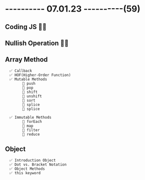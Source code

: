 # ---------- 07.01.23 ----------(59)

## Coding JS 👍🏻

## Nullish Operation 👍🏻

## Array Method

      ✅ Callback
      ✅ HOF(Higher-Order Function)
      ✅ Mutable Methods
            🔷 push
            🔷 pop
            🔷 shift
            🔷 unshift
            🔷 sort
            🔷 splice
            🔷 splice

      ✅ Immutable Methods
            🔷 forEach
            🔷 map
            🔷 filter
            🔷 reduce

## Object

      ✅ Introduction Object
      ✅ Dot vs. Bracket Notation
      ✅ Object Methods
      ✅ this keyword
